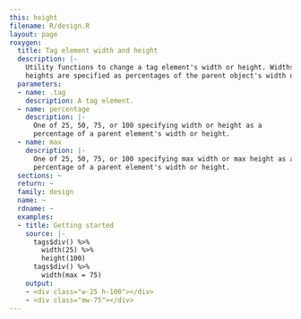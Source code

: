 ```yaml
---
this: height
filename: R/design.R
layout: page
roxygen:
  title: Tag element width and height
  description: |-
    Utility functions to change a tag element's width or height. Widths and
    heights are specified as percentages of the parent object's width or height.
  parameters:
  - name: .tag
    description: A tag element.
  - name: percentage
    description: |-
      One of 25, 50, 75, or 100 specifying width or height as a
      percentage of a parent element's width or height.
  - name: max
    description: |-
      One of 25, 50, 75, or 100 specifying max width or max height as a
      percentage of a parent element's width or height.
  sections: ~
  return: ~
  family: design
  name: ~
  rdname: ~
  examples:
  - title: Getting started
    source: |-
      tags$div() %>%
        width(25) %>%
        height(100)
      tags$div() %>%
        width(max = 75)
    output:
    - <div class="w-25 h-100"></div>
    - <div class="mw-75"></div>
---
```

